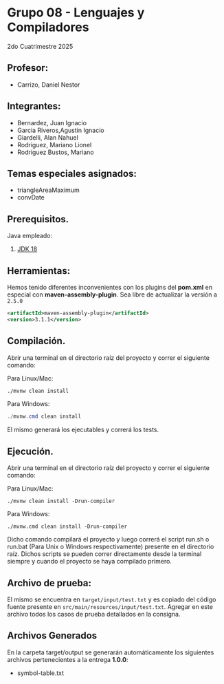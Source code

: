 # Grupo 08 - Lenguajes y Compiladores 

2do Cuatrimestre 2025
## Profesor:
* Carrizo, Daniel Nestor

## Integrantes:
* Bernardez, Juan Ignacio
* Garcia Riveros,Agustin Ignacio
* Giardelli, Alan Nahuel
* Rodriguez, Mariano Lionel
* Rodriguez Bustos, Mariano 

## Temas especiales asignados:
* triangleAreaMaximum 
* convDate

## Prerequisitos.

Java empleado:
1.  [JDK 18](https://www.oracle.com/java/technologies/javase/jdk18-archive-downloads.html)

## Herramientas:
Hemos tenido diferentes inconvenientes con los plugins del **pom.xml**
en especial con **maven-assembly-plugin**.
Sea libre de actualizar la versión a `2.5.0`

```xml
<artifactId>maven-assembly-plugin</artifactId>
<version>3.1.1</version>
```

## Compilación.

Abrir una terminal en el directorio raíz del proyecto y correr el siguiente comando:

Para Linux/Mac:
```bash
./mvnw clean install
```

Para Windows:
```powershell
./mvnw.cmd clean install
```

El mismo generará los ejecutables y correrá los tests.

## Ejecución.

Abrir una terminal en el directorio raíz del proyecto y correr el siguiente comando:

Para Linux/Mac:
```
./mvnw clean install -Drun-compiler
```

Para Windows:
```
./mvnw.cmd clean install -Drun-compiler
```

Dicho comando compilará el proyecto y luego correrá el script run.sh o run.bat (Para Unix o Windows respectivamente) presente en el directorio raíz.
Dichos scripts se pueden correr directamente desde la terminal siempre y cuando el proyecto se haya compilado primero.

## Archivo de prueba:

El mismo se encuentra en `target/input/test.txt` y es copiado del código fuente presente en `src/main/resources/input/test.txt`.
Agregar en este archivo todos los casos de prueba detallados en la consigna.

## Archivos Generados

En la carpeta target/output se generarán automáticamente los siguientes archivos pertenecientes a la entrega **1.0.0**:

- symbol-table.txt

